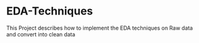 # EDA-Techniques
This Project describes how to implement the EDA techniques on Raw data and convert into clean data
